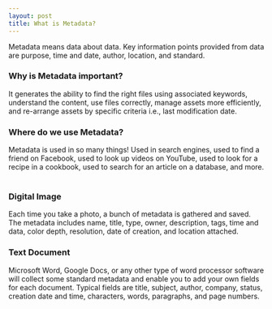 ```yaml
---
layout: post
title: What is Metadata?
---
```

Metadata means data about data. Key information points provided from data are purpose, time and date, author, location, and standard. 
<br/>

### Why is Metadata important?
It generates the ability to find the right files using associated keywords, understand the content, use files correctly, manage assets more efficiently, and re-arrange assets by specific criteria i.e., last modification date. 
<br/>

### Where do we use Metadata? 
Metadata is used in so many things! Used in search engines, used to find a friend on Facebook, used to look up videos on YouTube, used to look for a recipe in a cookbook, used to search for an article on a database, and more.  
<br/>

### Digital Image
Each time you take a photo, a bunch of metadata is gathered and saved. The metadata includes name, title, type, owner, description, tags, time and data, color depth, resolution, date of creation, and location attached. 
<br/>

### Text Document 
Microsoft Word, Google Docs, or any other type of word processor software will collect some standard metadata and enable you to add your own fields for each document. Typical fields are title, subject, author, company, status, creation date and time, characters, words, paragraphs, and page numbers. 
<br/>



